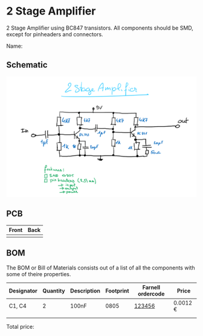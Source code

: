 # 2 Stage Amplifier

2 Stage Amplifier using BC847 transistors. All components should be SMD, except for pinheaders and connectors.

Name: <!-- TODO: place nam here -->

## Schematic

![Draft](img/draft.png) <!-- TODO: Remove draft image when done -->

<!-- TODO: place image here -->

## PCB

| Front | Back |
|---|---|
| <!-- TODO: place image here --> | <!-- TODO: place image here --> |

## BOM

The BOM or Bill of Materials consists out of a list of all the components with some of theire properties. 

| Designator | Quantity | Description | Footprint | Farnell ordercode | Price |
|---|---|---|---|---|---|
| C1, C4 | 2 | 100nF | 0805 | [123456](https://be.farnell.com/raspberry-pi/rpi4-modbp-4gb/raspberry-pi-4-model-b-4gb/dp/3051887?ICID=I-HP-PP-RASPBERRY-PI-SEP_20-WF2293904) | 0.0012 € | <!-- TODO: remove this example -->
|||||||
|||||||

Total price: <!-- TODO: calculate total price -->
